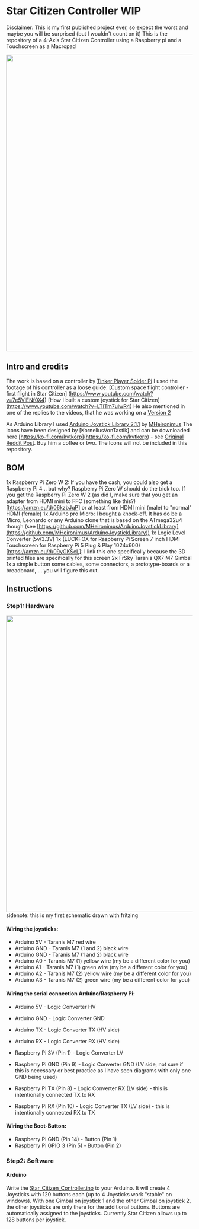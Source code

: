 # Star Citizen Controller WIP
Disclaimer: This is my first published project ever, so expect the worst and maybe you will be surprised (but I wouldn't count on it)
This is the repository of a 4-Axis Star Citizen Controller using a Raspberry pi and a Touchscreen as a Macropad

<img src="https://github.com/Haskar/Star_Citizen_Controller/blob/main/bd804097-d34a-4821-94e8-2e508bc554db.jpg" width=800/>

## Intro and credits
The work is based on a controller by [Tinker Player Solder Pi](https://www.youtube.com/@TinkerPlayerSolderPi) 
I used the footage of his controller as a loose guide:
[Custom space flight controller - first flight in Star Citizen] (https://www.youtube.com/watch?v=7e5ViENf0X4)
[How I built a custom joystick for Star Citizen] (https://www.youtube.com/watch?v=LTITm7ulwR4)
He also mentioned in one of the replies to the videos, that he was working on a [Version 2](https://imgur.com/a/custom-6dof-joystick-with-touchscreen-interface-NOEMydg)

As Arduino Library I used [Arduino Joystick Library 2.1.1](https://github.com/MHeironimus/ArduinoJoystickLibrary) by [MHeironimus](https://github.com/MHeironimus)
The icons have been designed by [KorneliusVonTastik] and can be downloaded here [https://ko-fi.com/kvtkorp](https://ko-fi.com/kvtkorp) - see [Original Reddit Post](https://www.reddit.com/r/starcitizen/comments/1dvfeq6/icon_pack_and_streamdeck_profiles_by_kvt_korp/). Buy him a coffee or two. The Icons will not be included in this repository.

## BOM
1x Raspberry Pi Zero W 2: If you have the cash, you could also get a Raspberry Pi 4 .. but why? Raspberry Pi Zero W should do the trick too. If you get the Raspberry Pi Zero W 2 (as did I, make sure that you get an adapter from HDMI mini to FFC (something like this?)[https://amzn.eu/d/06kzbJqP] or at least from HDMI mini (male) to "normal" HDMI (female)
1x Arduino pro Micro: I bought a knock-off. It has do be a Micro, Leonardo or any Arduino clone that is based on the ATmega32u4 though (see [https://github.com/MHeironimus/ArduinoJoystickLibrary](https://github.com/MHeironimus/ArduinoJoystickLibrary))
1x Logic Level Converter (5v/3.3V)
1x (LUCKFOX for Raspberry Pi Screen 7 inch HDMI Touchscreen for Raspberry Pi 5 Plug & Play 1024x600)[https://amzn.eu/d/09yGKScL]: I link this one specifically because the 3D printed files are specifically for this screen
2x FrSky Taranis QX7 M7 Gimbal
1x a simple button
some cables, some connectors, a prototype-boards or a breadboard, ... you will figure this out.

## Instructions
### Step1: Hardware
<img src="https://github.com/Haskar/Star_Citizen_Controller/blob/main/Screenshot%202024-07-22%20123810.png" width=800/>
sidenote: this is my first schematic drawn with fritzing

#### Wiring the joysticks: 
* Arduino 5V - Taranis M7 red wire
* Arduino GND - Taranis M7 (1 and 2) black wire
* Arduino GND - Taranis M7 (1 and 2) black wire
* Arduino A0 - Taranis M7 (1) yellow wire (my be a different color for you)
* Arduino A1 - Taranis M7 (1) green wire (my be a different color for you)
* Arduino A2 - Taranis M7 (2) yellow wire (my be a different color for you)
* Arduino A3 - Taranis M7 (2) green wire (my be a different color for you)

#### Wiring the serial connection Arduino/Raspberry Pi: 
* Arduino 5V - Logic Converter HV
* Arduino GND - Logic Converter GND
* Arduino TX - Logic Converter TX (HV side)
* Arduino RX - Logic Converter RX (HV side)

* Raspberry Pi 3V (Pin 1) - Logic Converter LV
* Raspberry Pi GND (Pin 9) - Logic Converter GND (LV side, not sure if this is necessary or best practice as I have seen diagrams with only one GND being used)
* Raspberry Pi TX (Pin 8) - Logic Converter RX (LV side) - this is intentionally connected TX to RX
* Raspberry Pi RX (Pin 10) - Logic Converter TX (LV side) - this is intentionally connected RX to TX

#### Wiring the Boot-Button: 
* Raspberry Pi GND (Pin 14) - Button (Pin 1)
* Raspberry Pi GPIO 3 (Pin 5) - Button (Pin 2)

### Step2: Software
#### Arduino
Write the [Star_Citizen_Controller.ino](https://github.com/Haskar/Star_Citizen_Controller/blob/main/Star_Citizen_Controller.ino) to your Arduino. It will create 4 Joysticks with 120 buttons each (up to 4 Joysticks work "stable" on windows). With one Gimbal on joystick 1 and the other Gimbal on joystick 2, the other joysticks are only there for the additional buttons. Buttons are automatically assigned to the joysticks. Currently Star Citizen allows up to 128 buttons per joystick.

